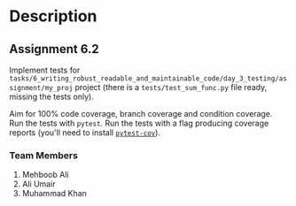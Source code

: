 # Description

## Assignment 6.2

Implement tests for `tasks/6_writing_robust_readable_and_maintainable_code/day_3_testing/assignment/my_proj` project (there is a `tests/test_sum_func.py` file ready, missing the tests only).

Aim for 100% code coverage, branch coverage and condition coverage. Run the tests with `pytest`. Run the tests with a flag producing coverage reports (you'll need to install [`pytest-cov`](https://pypi.org/project/pytest-cov/)).


### Team Members
1. Mehboob Ali
2. Ali Umair
3. Muhammad Khan
